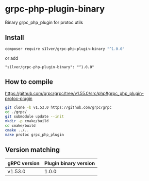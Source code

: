 # grpc-php-plugin-binary
Binary grpc_php_plugin for protoc utils

## Install

```bash
composer require s1lver/grpc-php-plugin-binary "^1.0.0"
```

or add

```
"s1lver/grpc-php-plugin-binary": "^1.0.0"
```

## How to compile

https://github.com/grpc/grpc/tree/v1.55.0/src/php#grpc_php_plugin-protoc-plugin

```bash
git clone -b v1.53.0 https://github.com/grpc/grpc
cd ./grpc/
git submodule update --init
mkdir -p cmake/build
cd cmake/build
cmake ../..
make protoc grpc_php_plugin
```

## Version matching

| gRPC version | Plugin binary version |
|--------------|-----------------------|
| v1.53.0      | 1.0.0                 |